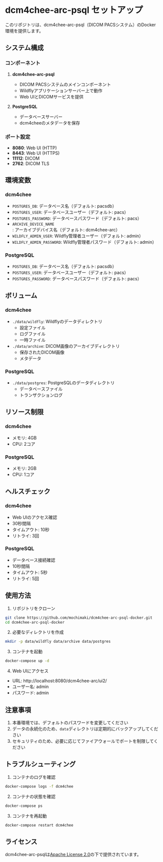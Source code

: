 # dcm4chee-arc-psql セットアップ

このリポジトリは、dcm4chee-arc-psql（DICOM PACSシステム）のDocker環境を提供します。

## システム構成

### コンポーネント

1. **dcm4chee-arc-psql**
   - DICOM PACSシステムのメインコンポーネント
   - Wildflyアプリケーションサーバー上で動作
   - Web UIとDICOMサービスを提供

2. **PostgreSQL**
   - データベースサーバー
   - dcm4cheeのメタデータを保存

### ポート設定

- **8080**: Web UI (HTTP)
- **8443**: Web UI (HTTPS)
- **11112**: DICOM
- **2762**: DICOM TLS

## 環境変数

### dcm4chee

- `POSTGRES_DB`: データベース名（デフォルト: pacsdb）
- `POSTGRES_USER`: データベースユーザー（デフォルト: pacs）
- `POSTGRES_PASSWORD`: データベースパスワード（デフォルト: pacs）
- `ARCHIVE_DEVICE_NAME`: アーカイブデバイス名（デフォルト: dcm4chee-arc）
- `WILDFLY_ADMIN_USER`: Wildfly管理者ユーザー（デフォルト: admin）
- `WILDFLY_ADMIN_PASSWORD`: Wildfly管理者パスワード（デフォルト: admin）

### PostgreSQL

- `POSTGRES_DB`: データベース名（デフォルト: pacsdb）
- `POSTGRES_USER`: データベースユーザー（デフォルト: pacs）
- `POSTGRES_PASSWORD`: データベースパスワード（デフォルト: pacs）

## ボリューム

### dcm4chee

- `./data/wildfly`: Wildflyのデータディレクトリ
  - 設定ファイル
  - ログファイル
  - 一時ファイル
- `./data/archive`: DICOM画像のアーカイブディレクトリ
  - 保存されたDICOM画像
  - メタデータ

### PostgreSQL

- `./data/postgres`: PostgreSQLのデータディレクトリ
  - データベースファイル
  - トランザクションログ

## リソース制限

### dcm4chee

- メモリ: 4GB
- CPU: 2コア

### PostgreSQL

- メモリ: 2GB
- CPU: 1コア

## ヘルスチェック

### dcm4chee

- Web UIのアクセス確認
- 30秒間隔
- タイムアウト: 10秒
- リトライ: 3回

### PostgreSQL

- データベース接続確認
- 10秒間隔
- タイムアウト: 5秒
- リトライ: 5回

## 使用方法

1. リポジトリをクローン
```bash
git clone https://github.com/mochimaki/dcm4chee-arc-psql-docker.git
cd dcm4chee-arc-psql-docker
```

2. 必要なディレクトリを作成
```bash
mkdir -p data/wildfly data/archive data/postgres
```

3. コンテナを起動
```bash
docker-compose up -d
```

4. Web UIにアクセス
- URL: http://localhost:8080/dcm4chee-arc/ui2/
- ユーザー名: admin
- パスワード: admin

## 注意事項

1. 本番環境では、デフォルトのパスワードを変更してください
2. データの永続化のため、`data`ディレクトリは定期的にバックアップしてください
3. セキュリティのため、必要に応じてファイアウォールでポートを制限してください

## トラブルシューティング

1. コンテナのログを確認
```bash
docker-compose logs -f dcm4chee
```

2. コンテナの状態を確認
```bash
docker-compose ps
```

3. コンテナを再起動
```bash
docker-compose restart dcm4chee
```

## ライセンス

dcm4chee-arc-psqlは[Apache License 2.0](https://www.apache.org/licenses/LICENSE-2.0)の下で提供されています。 